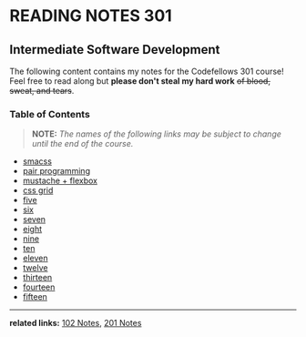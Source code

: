 # READING NOTES 301
## Intermediate Software Development
The following content contains my notes for the Codefellows 301 course! Feel free to read along but **please don't steal my hard work** ~~of blood, sweat, and tears~~. 

### Table of Contents
> **NOTE:** *The names of the following links may be subject to change until the end of the course.*

- [smacss](smacss.md)
- [pair programming](pairprogramming.md)
- [mustache + flexbox](mustache-flexbox.md)
- [css grid](cssgrid.md)
- [five](link)
- [six](link)
- [seven](link)
- [eight](link)
- [nine](link)
- [ten](link)
- [eleven](link)
- [twelve](link)
- [thirteen](link)
- [fourteen](link)
- [fifteen](link)

---

**related links:** [102 Notes](https://kimlensico.github.io/reading-notes/), [201 Notes](https://kimlensico.github.io/readingnotes-201/)